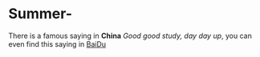 # Summer-
There is a famous saying in **China** *Good good study, day day up*, you can even find this saying in [BaiDu](https://www.baidu.com)
